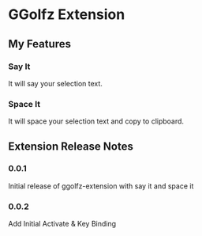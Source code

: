 # GGolfz Extension
## My Features
### Say It
It will say your selection text.
### Space It
It will space your selection text and copy to clipboard.
## Extension Release Notes
### 0.0.1
Initial release of ggolfz-extension with say it and space it
### 0.0.2
Add Initial Activate & Key Binding
